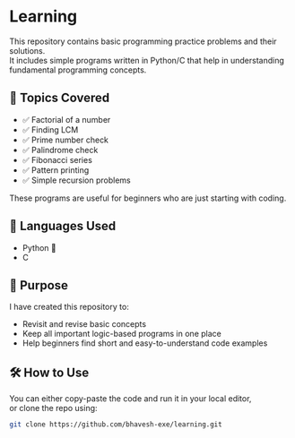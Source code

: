 # Learning
This repository contains basic programming practice problems and their solutions.  
It includes simple programs written in Python/C that help in understanding fundamental programming concepts.

## 📂 Topics Covered

- ✅ Factorial of a number
- ✅ Finding LCM
- ✅ Prime number check
- ✅ Palindrome check
- ✅ Fibonacci series
- ✅ Pattern printing
- ✅ Simple recursion problems

These programs are useful for beginners who are just starting with coding.

## 🚀 Languages Used

- Python 🐍
- C 

## 📘 Purpose

I have created this repository to:

- Revisit and revise basic concepts
- Keep all important logic-based programs in one place
- Help beginners find short and easy-to-understand code examples

## 🛠️ How to Use

You can either copy-paste the code and run it in your local editor,  
or clone the repo using:

```bash
git clone https://github.com/bhavesh-exe/learning.git
